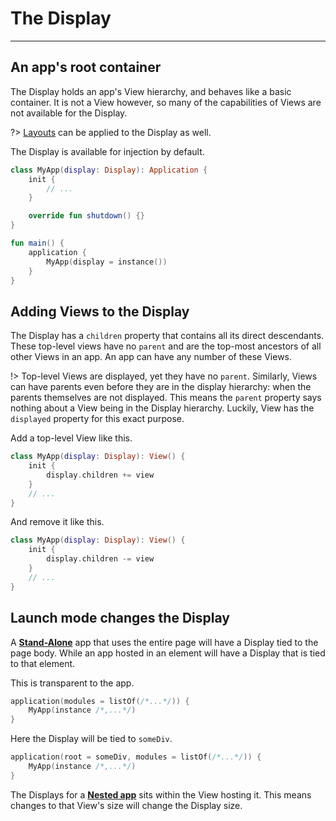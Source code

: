 # The Display
-------------

## An app's root container

The Display holds an app's View hierarchy, and behaves like a basic container. It is not a View however, so many of the capabilities
of Views are not available for the Display.

?> [Layouts](positioning.md?id=layouts-1) can be applied to the Display as well.

The Display is available for injection by default.

```kotlin
class MyApp(display: Display): Application {
    init {
        // ...
    }

    override fun shutdown() {}
}

fun main() {
    application {
        MyApp(display = instance())
    }
}
```

## Adding Views to the Display

The Display has a `children` property that contains all its direct descendants. These top-level views have no
`parent` and are the top-most ancestors of all other Views in an app. An app can have any number of these Views.

!> Top-level Views are displayed, yet they have no `parent`. Similarly, Views can have parents even before they are
in the display hierarchy: when the parents themselves are not displayed. This means the `parent` property says nothing
about a View being in the Display hierarchy. Luckily, View has the `displayed` property for this exact purpose.

Add a top-level View like this.

```kotlin
class MyApp(display: Display): View() {
    init {
        display.children += view
    }
    // ...
}
```

And remove it like this.

```kotlin
class MyApp(display: Display): View() {
    init {
        display.children -= view
    }
    // ...
}
```

## Launch mode changes the Display

A [**Stand-Alone**](applications.md?id=stand-alone) app that uses the entire page will have a Display tied to the page body. While
an app hosted in an element will have a Display that is tied to that element.

This is transparent to the app.

```kotlin
application(modules = listOf(/*...*/)) {
    MyApp(instance /*,...*/)
}
```

Here the Display will be tied to `someDiv`.

```kotlin
application(root = someDiv, modules = listOf(/*...*/)) {
    MyApp(instance /*,...*/)
}
```

The Displays for a [**Nested app**](applications.md?id=nested) sits within the View hosting it. This means changes to that View's
size will change the Display size. 